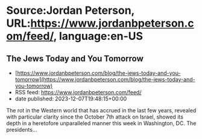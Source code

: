 # Source:Jordan Peterson, URL:https://www.jordanbpeterson.com/feed/, language:en-US

## The Jews Today and You Tomorrow
 - [https://www.jordanbpeterson.com/blog/the-jews-today-and-you-tomorrow](https://www.jordanbpeterson.com/blog/the-jews-today-and-you-tomorrow)
 - RSS feed: https://www.jordanbpeterson.com/feed/
 - date published: 2023-12-07T19:48:15+00:00

The rot in the Western world that has accrued in the last few years, revealed with particular clarity since the October 7th attack on Israel, showed its depth in a heretofore unparalleled manner this week in Washington, DC. The presidents...

